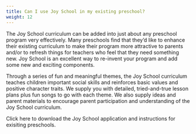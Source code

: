```yaml
---
title: Can I use Joy School in my existing preschool?
weight: 12
---
```

The Joy School curriculum can be added into just about any preschool program very effectively. Many preschools find that they’d like to enhance their existing curriculum to make their program more attractive to parents and/or to refresh things for teachers who feel that they need something new. Joy School is an excellent way to re-invent your program and add some new and exciting components.

Through a series of fun and meaningful themes, the Joy School curriculum teaches children important social skills and reinforces basic values and positive character traits. We supply you with detailed, tried-and-true lesson plans plus fun songs to go with each theme. We also supply ideas and parent materials to encourage parent participation and understanding of the Joy School curriculum.

Click here to download the Joy School application and instructions for exisiting preschools.